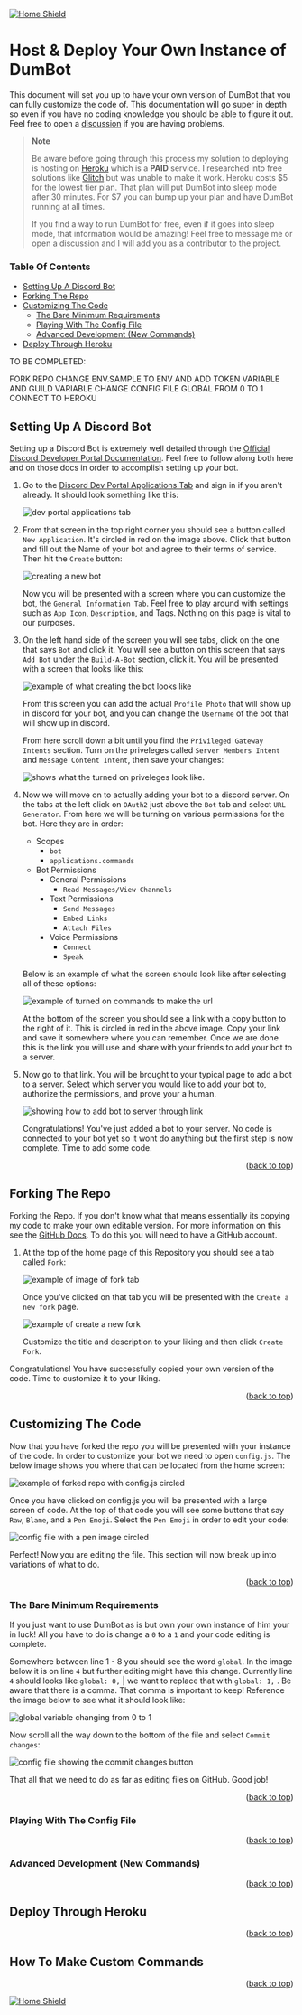 <a name="readme-top"></a>

[![Home Shield](https://img.shields.io/badge/%E2%86%90_Home-345289?&style=for-the-badge)](../../../README.md)

# Host & Deploy Your Own Instance of DumBot

This document will set you up to have your own version of DumBot that you can fully customize the code of. This documentation will go super in depth so even if you have no coding knowledge you should be able to figure it out. Feel free to open a [discussion](https://github.com/Mateo-Wallace/MP2-Discord-DumBot-V2/discussions) if you are having problems.

> **Note**
>
> Be aware before going through this process my solution to deploying is hosting on [Heroku](https://www.heroku.com/pricing) which is a **PAID** service. I researched into free solutions like [Glitch](https://glitch.com/pricing) but was unable to make it work. Heroku costs $5 for the lowest tier plan. That plan will put DumBot into sleep mode after 30 minutes. For $7 you can bump up your plan and have DumBot running at all times.
>
> If you find a way to run DumBot for free, even if it goes into sleep mode, that information would be amazing! Feel free to message me or open a discussion and I will add you as a contributor to the project.

### Table Of Contents

- [Setting Up A Discord Bot](#setting-up-a-discord-bot)
- [Forking The Repo](#forking-the-repo)
- [Customizing The Code](#customizing-the-code)
    - [The Bare Minimum Requirements](#the-bare-minimum-requirements)
    - [Playing With The Config File](#playing-with-the-config-file)
    - [Advanced Development (New Commands)](#advanced-development-new-commands)
- [Deploy Through Heroku](#deploy-through-heroku)

TO BE COMPLETED:

FORK REPO
CHANGE ENV.SAMPLE TO ENV AND ADD TOKEN VARIABLE AND GUILD VARIABLE
CHANGE CONFIG FILE GLOBAL FROM 0 TO 1
CONNECT TO HEROKU

## Setting Up A Discord Bot

Setting up a Discord Bot is extremely well detailed through the [Official Discord Developer Portal Documentation](https://discord.com/developers/docs/getting-started). Feel free to follow along both here and on those docs in order to accomplish setting up your bot.

1. Go to the [Discord Dev Portal Applications Tab](https://discord.com/developers/applications) and sign in if you aren't already. It should look something like this:

    ![dev portal applications tab](../images/discord-dev-applications-tab.png)

1. From that screen in the top right corner you should see a button called `New Application`. It's circled in red on the image above. Click that button and fill out the Name of your bot and agree to their terms of service. Then hit the `Create` button:

    ![creating a new bot](../images/discord-dev-new-bot.png)

    Now you will be presented with a screen where you can customize the bot, the `General Information Tab`. Feel free to play around with settings such as `App Icon`, `Description`, and Tags. Nothing on this page is vital to our purposes. 

1. On the left hand side of the screen you will see tabs, click on the one that says `Bot` and click it. You will see a button on this screen that says `Add Bot` under the `Build-A-Bot` section, click it. You will be presented with a screen that looks like this:

    ![example of what creating the bot looks like](../images/discord-dev-create-bot.png)

    From this screen you can add the actual `Profile Photo` that will show up in discord for your bot, and you can change the `Username` of the bot that will show up in discord.

    From here scroll down a bit until you find the `Privileged Gateway Intents` section. Turn on the priveleges called `Server Members Intent` and `Message Content Intent`, then save your changes:

    ![shows what the turned on priveleges look like.](../images/discord-dev-priveleges.png)

1. Now we will move on to actually adding your bot to a discord server. On the tabs at the left click on `OAuth2` just above the `Bot` tab and select `URL Generator`. From here we will be turning on various permissions for the bot. Here they are in order:

    - Scopes
        - `bot`
        - `applications.commands`
    - Bot Permissions
        - General Permissions
            - `Read Messages/View Channels`
        - Text Permissions
            - `Send Messages`
            - `Embed Links`
            - `Attach Files`
        - Voice Permissions
            - `Connect`
            - `Speak`
    
    Below is an example of what the screen should look like after selecting all of these options:

    ![example of turned on commands to make the url](../images/discord-dev-url-creator.png)

    At the bottom of the screen you should see a link with a copy button to the right of it. This is circled in red in the above image. Copy your link and save it somewhere where you can remember. Once we are done this is the link you will use and share with your friends to add your bot to a server.

1. Now go to that link. You will be brought to your typical page to add a bot to a server. Select which server you would like to add your bot to, authorize the permissions, and prove your a human.

    ![showing how to add bot to server through link](../images/discord-add-bot-to-server.gif)

    Congratulations! You've just added a bot to your server. No code is connected to your bot yet so it wont do anything but the first step is now complete. Time to add some code.

<p align="right">(<a href="#readme-top">back to top</a>)</p>

## Forking The Repo

Forking the Repo. If you don't know what that means essentially its copying my code to make your own editable version. For more information on this see the [GitHub Docs](https://docs.github.com/en/get-started/quickstart/fork-a-repo). To do this you will need to have a GitHub account.

1. At the top of the home page of this Repository you should see a tab called `Fork`:

    ![example of image of fork tab](../images/github-new-fork.png)

    Once you've clicked on that tab you will be presented with the `Create a new fork` page. 

    ![example of create a new fork](../images/github-create-a-new-fork.png)

    Customize the title and description to your liking and then click `Create Fork`.

Congratulations! You have successfully copied your own version of the code. Time to customize it to your liking.

<p align="right">(<a href="#readme-top">back to top</a>)</p>

## Customizing The Code

Now that you have forked the repo you will be presented with your instance of the code. In order to customize your bot we need to open `config.js`. The below image shows you where that can be located from the home screen:

![example of forked repo with config.js circled](../images/github-open-config-file.png)

Once you have clicked on config.js you will be presented with a large screen of code. At the top of that code you will see some buttons that say `Raw`, `Blame`, and a `Pen Emoji`. Select the `Pen Emoji` in order to edit your code:

![config file with a pen image circled](../images/github-config-click-edit.png)

Perfect! Now you are editing the file. This section will now break up into variations of what to do.

<p align="right">(<a href="#readme-top">back to top</a>)</p>

### The Bare Minimum Requirements

If you just want to use DumBot as is but own your own instance of him your in luck! All you have to do is change a `0` to a `1` and your code editing is complete. 

Somewhere between line 1 - 8 you should see the word `global`. In the image below it is on line `4` but further editing might have this change. Currently line `4` should looks like `global: 0,` |  we want to replace that with `global: 1,` . Be aware that there is a comma. That comma is important to keep! Reference the image below to see what it should look like:

![global variable changing from 0 to 1](../images/github-config-change-global.png)

Now scroll all the way down to the bottom of the file and select `Commit changes`:

![config file showing the commit changes button](../images/github-config-commit-changes.png)

That all that we need to do as far as editing files on GitHub. Good job!

<p align="right">(<a href="#readme-top">back to top</a>)</p>

### Playing With The Config File

<p align="right">(<a href="#readme-top">back to top</a>)</p>

### Advanced Development (New Commands)

<p align="right">(<a href="#readme-top">back to top</a>)</p>

## Deploy Through Heroku

<p align="right">(<a href="#readme-top">back to top</a>)</p>

## How To Make Custom Commands

<p align="right">(<a href="#readme-top">back to top</a>)</p>

[![Home Shield](https://img.shields.io/badge/%E2%86%90_Home-345289?&style=for-the-badge)](../../../README.md)
